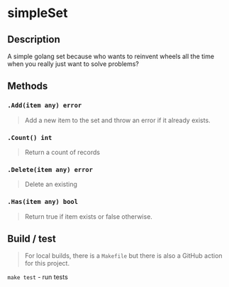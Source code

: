simpleSet
=========

## Description

A simple golang set because who wants to reinvent wheels all the time
when you really just want to solve problems?

## Methods

### `.Add(item any) error`

> Add a new item to the set and throw an error if it already exists.

### `.Count() int`

> Return a count of records

### `.Delete(item any) error`

> Delete an existing

### `.Has(item any) bool`

> Return true if item exists or false otherwise.

## Build / test

> For local builds, there is a `Makefile` but there is also a GitHub action for this
> project.

`make test` - run tests 

